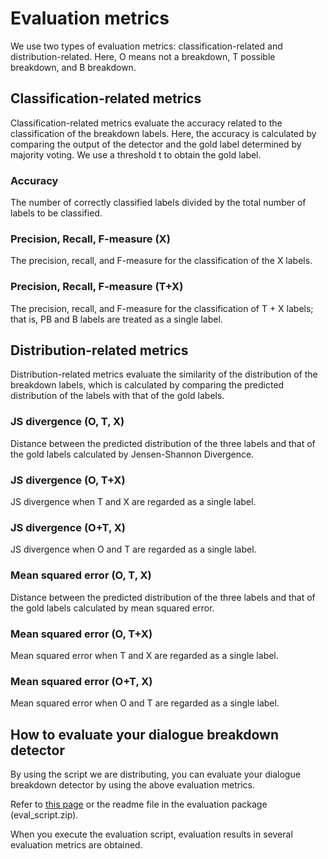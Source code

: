 # Evaluation metrics

We use two types of evaluation metrics: classification-related
and distribution-related. Here, O means not a breakdown, T possible breakdown, and B breakdown.

## Classification-related metrics

Classification-related metrics evaluate the accuracy related
to the classification of the breakdown labels. Here, the accuracy
is calculated by comparing the output of the detector
and the gold label determined by majority voting. We use a
threshold t to obtain the gold label.

### Accuracy

The number of correctly classified labels
divided by the total number of labels to be classified.

### Precision, Recall, F-measure (X)

The precision, recall,
and F-measure for the classification of the X labels.

### Precision, Recall, F-measure (T+X)

The precision,
recall, and F-measure for the classification of T + X
labels; that is, PB and B labels are treated as a single
label.

## Distribution-related metrics

Distribution-related metrics evaluate the similarity of the
distribution of the breakdown labels, which is calculated
by comparing the predicted distribution of the labels with
that of the gold labels.

### JS divergence (O, T, X)

Distance between the predicted
distribution of the three labels and that of the
gold labels calculated by Jensen-Shannon Divergence.

### JS divergence (O, T+X)

JS divergence when T and X are regarded as a single label.

### JS divergence (O+T, X)

JS divergence when O and T are regarded as a single label.

### Mean squared error (O, T, X)

Distance between
the predicted distribution of the three labels and that
of the gold labels calculated by mean squared error.

### Mean squared error (O, T+X)

Mean squared error
when T and X are regarded as a single label.

### Mean squared error (O+T, X)

Mean squared error
when O and T are regarded as a single label.

## How to evaluate your dialogue breakdown detector

By using the script we are distributing, you can evaluate your dialogue breakdown detector
by using the above evaluation metrics.

Refer to [this page](getting_started) or the readme file
in the evaluation package (eval_script.zip).

When you execute the evaluation script, evaluation results in several evaluation
metrics are obtained. 

